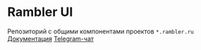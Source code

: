 # Rambler UI
Репозиторий с общими компонентами проектов `*.rambler.ru`
<br />
[Документация](http://highpower.github.com/rambler-ui)
[Telegram-чат](https://telegram.me/joinchat/Bng9hD9JHKkROhi5fpbwkw)
